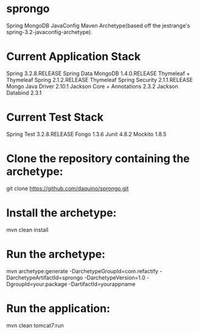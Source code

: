 sprongo
===============================

Spring MongoDB JavaConfig Maven Archetype(based off the jestrange's spring-3.2-javaconfig-archetype).

Current Application Stack
===============================
Spring 3.2.8.RELEASE
Spring Data MongoDB 1.4.0.RELEASE
Thymeleaf + Thymeleaf Spring 2.1.2.RELEASE
Thymeleaf Spring Security 2.1.1.RELEASE
Mongo Java Driver 2.10.1
Jackson Core + Annotations 2.3.2
Jackson Databind 2.3.1

Current Test Stack
================================
Spring Test 3.2.8.RELEASE
Fongo 1.3.6
Junit 4.8.2
Mockito 1.8.5

Clone the repository containing the archetype:
==============================
git clone https://github.com/daquino/sprongo.git

Install the archetype:
==============================
mvn clean install

Run the archetype:
==============================
mvn archetype:generate -DarchetypeGroupId=com.refactify -DarchetypeArtifactId=sprongo -DarchetypeVersion=1.0 -DgroupId=your.package -DartifactId=yourappname

Run the application:
==============================
mvn clean tomcat7:run
